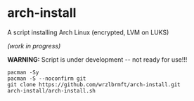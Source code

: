 # arch-install
A script installing Arch Linux (encrypted, LVM on LUKS)

*(work in progress)*

**WARNING:** Script is under development -- not ready for use!!!

```
pacman -Sy
pacman -S --noconfirm git
git clone https://github.com/wrzlbrmft/arch-install.git     
arch-install/arch-install.sh
```
